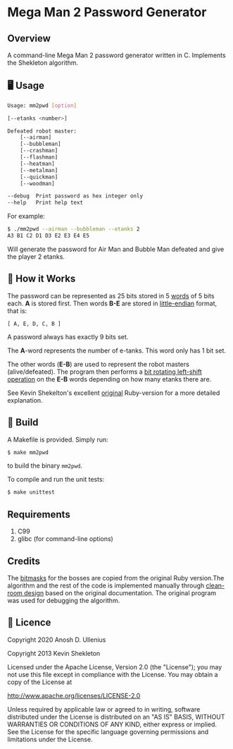 # Mega Man 2 Password Generator #

## Overview

A command-line Mega Man 2 password generator written in C. Implements the Shekleton algorithm.

## :desktop_computer: Usage
```sh
Usage: mm2pwd [option]

[--etanks <number>]

Defeated robot master:
	[--airman]
	[--bubbleman]
	[--crashman]
	[--flashman]
	[--heatman]
	[--metalman]
	[--quickman]
	[--woodman]

--debug	 Print password as hex integer only
--help	 Print help text
```

For example:

```sh
$ ./mm2pwd --airman --bubbleman --etanks 2
A3 B1 C2 D1 D3 E2 E3 E4 E5
```

Will generate the password for Air Man and Bubble Man defeated and give the player 2 etanks.

## :wrench: How it Works

The password can be represented as 25 bits stored in 5 [words](https://en.wikipedia.org/wiki/Word_(computer_architecture)#Word_size_choice) of 5 bits each. **A** is stored first. Then words **B-E** are stored in [little-endian](https://en.wikipedia.org/wiki/Endianness) format, that is:

    [ A, E, D, C, B ]

A password always has exactly 9 bits set.

The **A**-word represents the number of e-tanks. This word only has 1 bit set.

The other words (**E-B**) are used to represent the robot masters (alive/defeated).
The program then performs a [bit rotating left-shift
operation](https://en.wikipedia.org/wiki/Circular_shift) on the **E-B** words depending on how many etanks there are.

See Kevin Shekelton's excellent [original](https://github.com/kpshek/mm2pwd) Ruby-version for a more detailed explanation.

## :floppy_disk: Build
A Makefile is provided. Simply run:
```sh
$ make mm2pwd
```
to build the binary `mm2pwd`.

To compile and run the unit tests:

```sh
$ make unittest
```

## Requirements
1. C99
2. glibc (for command-line options)

## Credits
The [bitmasks](https://en.wikipedia.org/wiki/Mask_(computing)) for the bosses
are copied from the original Ruby version.The algorithm and the rest of the 
code is implemented manually through 
[clean-room design](https://en.wikipedia.org/wiki/Clean_room_design)
based on the original documentation. The original program was used for 
debugging the algorithm.

## :scroll: Licence
Copyright 2020 Anosh D. Ullenius

Copyright 2013 Kevin Shekleton

Licensed under the Apache License, Version 2.0 (the "License"); you may not use
this file except in compliance with the License. You may obtain a copy of the
License at

http://www.apache.org/licenses/LICENSE-2.0

Unless required by applicable law or agreed to in writing, software distributed
under the License is distributed on an "AS IS" BASIS, WITHOUT WARRANTIES OR
CONDITIONS OF ANY KIND, either express or implied. See the License for the
specific language governing permissions and limitations under the License.
